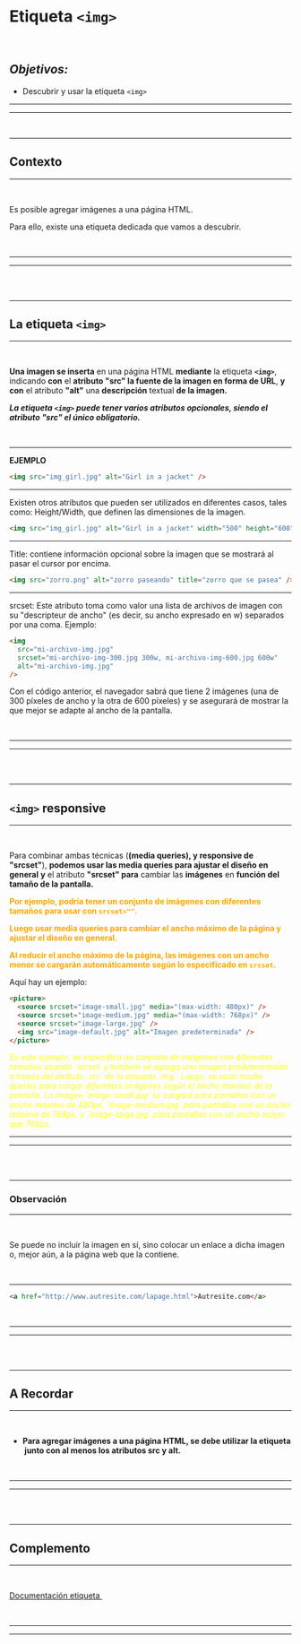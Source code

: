 # **Etiqueta `<img>`**

<br>

## **_Objetivos:_**

- Descubrir y usar la etiqueta `<img>`

---

---

<br>

---

## **Contexto**

---

<br>

Es posible agregar imágenes a una página HTML.

Para ello, existe una etiqueta dedicada que vamos a descubrir.

<br>

---

---

<br>
<br>

---

## **La etiqueta `<img>`**

---

<br>

**Una imagen se inserta** en una página HTML **mediante** la etiqueta **`<img>`**, indicando **con** el **atributo "src" la fuente de la imagen en forma de URL**, **y con** el atributo **"alt"** una **descripción** textual **de la imagen.**

**_La etiqueta `<img>` puede tener varios atributos opcionales, siendo el atributo "src" el único obligatorio._**

<br>

---

**EJEMPLO**

```html
<img src="img_girl.jpg" alt="Girl in a jacket" />
```

---

Existen otros atributos que pueden ser utilizados en diferentes casos, tales como: Height/Width, que definen las dimensiones de la imagen.

```html
<img src="img_girl.jpg" alt="Girl in a jacket" width="500" height="600" />
```

---

Title: contiene información opcional sobre la imagen que se mostrará al pasar el cursor por encima.

```html
<img src="zorro.png" alt="zorro paseando" title="zorro que se pasea" />
```

---

srcset: Este atributo toma como valor una lista de archivos de imagen con su "descripteur de ancho" (es decir, su ancho expresado en w) separados por una coma. Ejemplo:

```html
<img
  src="mi-archivo-img.jpg"
  srcset="mi-archivo-img-300.jpg 300w, mi-archivo-img-600.jpg 600w"
  alt="mi-archivo-img.jpg"
/>
```

Con el código anterior, el navegador sabrá que tiene 2 imágenes (una de 300 píxeles de ancho y la otra de 600 píxeles) y se asegurará de mostrar la que mejor se adapte al ancho de la pantalla.

<br>

---

---

<br>
<br>

---

## **`<img>` responsive**

---

<br>

Para combinar ambas técnicas (**(media queries), y responsive de "srcset"**), **podemos usar las media queries para ajustar el diseño en general** **y** el atributo **"srcset" para** cambiar las **imágenes** en **función del tamaño de la pantalla.**

<b style="color: orange;">Por ejemplo, podría tener un conjunto de imágenes con diferentes tamaños para usar con `srcset=""`. 

Luego usar media queries para cambiar el ancho máximo de la página y ajustar el diseño en general.

Al reducir el ancho máximo de la página, las imágenes con un ancho menor se cargarán automáticamente según lo especificado en `srcset`.
</b>

Aquí hay un ejemplo:

```html
<picture>
  <source srcset="image-small.jpg" media="(max-width: 480px)" />
  <source srcset="image-medium.jpg" media="(max-width: 768px)" />
  <source srcset="image-large.jpg" />
  <img src="image-default.jpg" alt="Imagen predeterminada" />
</picture>
```

<i style="color: #ffff10">
En este ejemplo, se especifica un conjunto de imágenes con diferentes tamaños usando `srcset` y también se agrega una imagen predeterminada a través del atributo `src` de la etiqueta `img`. Luego, se usan media queries para cargar diferentes imágenes según el ancho máximo de la pantalla. La imagen `image-small.jpg` se cargará para pantallas con un ancho máximo de 480px, `image-medium.jpg` para pantallas con un ancho máximo de 768px, y `image-large.jpg` para pantallas con un ancho mayor que 768px.
</i>

<br>

---

---

<br>
<br>

---

### **Observación**

---

<br>

Se puede no incluir la imagen en sí, sino colocar un enlace a dicha imagen o, mejor aún, a la página web que la contiene.

<br>

---

```html
<a href="http://www.autresite.com/lapage.html">Autresite.com</a>
```

<br>

---

---

<br>
<br>

---

## **A Recordar**

---

<br>

- **Para agregar imágenes a una página HTML, se debe utilizar la etiqueta <img> junto con al menos los atributos src y alt.**

<br>

---

---

<br>
<br>

---

## **Complemento**

---

<br>

[Documentación etiqueta <img>](https://developer.mozilla.org/fr/docs/Web/HTML/Element/Img)

<br>

---

---

